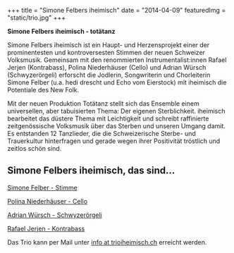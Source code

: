 +++
title = "Simone Felbers  iheimisch"
date = "2014-04-09"
featuredImg = "static/trio.jpg"
+++

**Simone Felbers iheimisch - totätanz**

Simone Felbers iheimisch ist ein Haupt- und Herzensprojekt einer der prominentesten und kontroversesten Stimmen der neuen Schweizer Volksmusik. Gemeinsam mit den renommierten Instrumentalist:innen Rafael Jerjen (Kontrabass), Polina Niederhäuser (Cello) und Adrian Würsch (Schwyzerörgeli) erforscht die Jodlerin, Songwriterin und Chorleiterin Simone Felber (u.a. hedi drescht und Echo vom Eierstock) mit iheimisch die Potentiale des New Folk.

Mit der neuen Produktion Totätanz stellt sich das Ensemble einem universellen, aber tabuisierten Thema: Der eigenen Sterblichkeit. iheimisch bearbeitet das düstere Thema mit Leichtigkeit und schreibt raffinierte zeitgenössische Volksmusik über das Sterben und unseren Umgang damit. Es entstanden 12 Tanzlieder, die die Schweizerische Sterbe- und Trauerkultur hinterfragen und gerade wegen ihrer Positivität tröstlich und zeitlos schön sind.


## Simone Felbers iheimisch, das sind...

[Simone Felber - Stimme](http://simonefelber.ch/)

[Polina Niederhäuser - Cello](https://www.instagram.com/poli.nie/)

[Adrian Würsch - Schwyzerörgeli](http://www.adrianwuersch.com/)

[Rafael Jerjen - Kontrabass](https://rafaeljerjen.ch/)

Das Trio kann per Mail unter <a href="mailto:info@trioiheimisch.ch">info at trioiheimisch.ch</a> erreicht werden.

